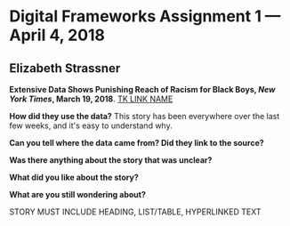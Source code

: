 # Digital Frameworks Assignment 1 — April 4, 2018
## Elizabeth Strassner


__Extensive Data Shows Punishing Reach of Racism for Black Boys, *New York Times*, March 19, 2018__.
[TK LINK NAME](https://www.nytimes.com/interactive/2018/03/19/upshot/race-class-white-and-black-men.html)


**How did they use the data?**
This story has been everywhere over the last few weeks, and it's easy to understand why. 

**Can you tell where the data came from? Did they link to the source?**

**Was there anything about the story that was unclear?**

**What did you like about the story?**

**What are you still wondering about?**

STORY MUST INCLUDE HEADING, LIST/TABLE, HYPERLINKED TEXT
